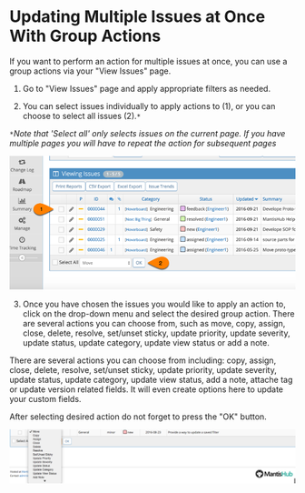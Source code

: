 # Updating Multiple Issues at Once With Group Actions

If you want to perform an action for multiple issues at once, you can use a group actions via your "View Issues" page. 

1. Go to "View Issues" page and apply appropriate filters as needed. 

2. You can select issues individually to apply actions to (1), or you can choose to select all issues (2).`*` 

`*`*Note that 'Select all' only selects issues on the current page. If you have multiple pages you will have to repeat the action for subsequent pages*

![](./images/update_multiple_issues_1.png) 

3. Once you have chosen the issues you would like to apply an action to, click on the drop-down menu and select the desired group action. There are several actions you can choose from, such as move, copy, assign, close, delete, resolve, set/unset sticky, update priority, update severity, update status, update category, update view status or add a note. 

There are several actions you can choose from including: copy, assign, close, delete, resolve, set/unset sticky, update priority, update severity, update status, update category, update view status, add a note, attache tag or update version related fields. It will even create options here to update your custom fields. 

After selecting desired action do not forget to press the "OK" button.

![](./images/update_multiple_issues_2.png)
 


